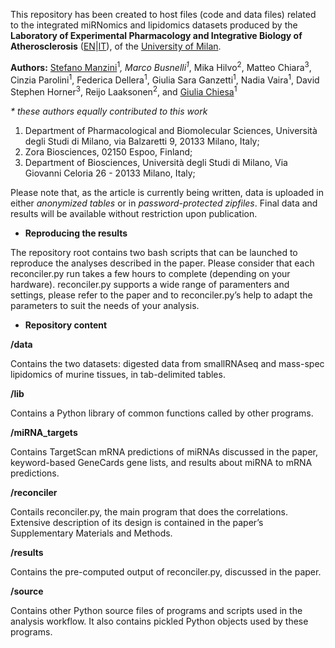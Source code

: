 This repository has been created to host files (code and data files) related to the integrated miRNomics and lipidomics datasets produced by the **Laboratory of Experimental Pharmacology and Integrative Biology of Atherosclerosis** ([EN](https://disfeb-unimi-it.translate.goog/it/ricerca/risorse-e-luoghi-della-ricerca/laboratori-di-ricerca/farmacologia-sperimentale-e-biologia-integrata-dellaterosclerosi?_x_tr_sl=auto&_x_tr_tl=en&_x_tr_hl=en-US&_x_tr_pto=wapp)|[IT](https://disfeb.unimi.it/it/ricerca/risorse-e-luoghi-della-ricerca/laboratori-di-ricerca/farmacologia-sperimentale-e-biologia-integrata-dellaterosclerosi)), of the [University of Milan](https://www.unimi.it/en).

**Authors:**
[Stefano Manzini](mailto:stefano.manzini@gmail.com)<sup>1</sup>*, Marco Busnelli<sup>1*</sup>, Mika Hilvo<sup>2</sup>, Matteo Chiara<sup>3</sup>, Cinzia Parolini<sup>1</sup>, Federica Dellera<sup>1</sup>, Giulia Sara Ganzetti<sup>1</sup>, Nadia Vaira<sup>1</sup>, David Stephen Horner<sup>3</sup>, Reijo Laaksonen<sup>2</sup>, and [Giulia Chiesa](mailto:giulia.chiesa@unimi.it)<sup>1</sup>

 _* these authors equally contributed to this work_

1.	Department of Pharmacological and Biomolecular Sciences, Università degli Studi di Milano, via Balzaretti 9, 20133 Milano, Italy;
2.	Zora Biosciences, 02150 Espoo, Finland;
3.	Department of Biosciences, Università degli Studi di Milano, Via Giovanni Celoria 26 - 20133 Milano, Italy;



Please note that, as the article is currently being written, data is uploaded in either _anonymized tables_ or in _password-protected zipfiles_. Final data and results will be available without restriction upon publication.

- **Reproducing the results**

The repository root contains two bash scripts that can be launched to reproduce the analyses described in the paper. Please consider that each reconciler.py run takes a few hours to complete (depending on your hardware). reconciler.py supports a wide range of paramenters and settings, please refer to the paper and to reconciler.py’s help to adapt the parameters to suit the needs of your analysis.

- **Repository content**

**/data**

Contains the two datasets: digested data from smallRNAseq and mass-spec lipidomics of murine tissues, in tab-delimited tables.

**/lib**

Contains a Python library of common functions called by other programs.

**/miRNA_targets**

Contains TargetScan mRNA predictions of miRNAs discussed in the paper, keyword-based GeneCards gene lists, and results about miRNA to mRNA predictions.

**/reconciler**

Contails reconciler.py, the main program that does the correlations. Extensive description of its design is contained in the paper’s Supplementary Materials and Methods.

**/results**

Contains the pre-computed output of reconciler.py, discussed in the paper.

**/source**

Contains other Python source files of programs and scripts used in the analysis workflow. It also contains pickled Python objects used by these programs.
